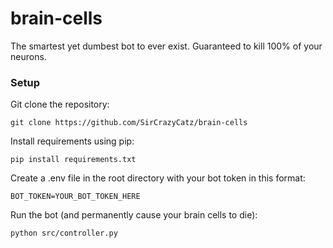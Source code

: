 # brain-cells
The smartest yet dumbest bot to ever exist. Guaranteed to kill 100% of your neurons.

### Setup
Git clone the repository:
```shell script
git clone https://github.com/SirCrazyCatz/brain-cells
```
Install requirements using pip:
```shell script
pip install requirements.txt
```
Create a .env file in the root directory with your bot token in this format:
```
BOT_TOKEN=YOUR_BOT_TOKEN_HERE
```
Run the bot (and permanently cause your brain cells to die):
```shell script
python src/controller.py
```
